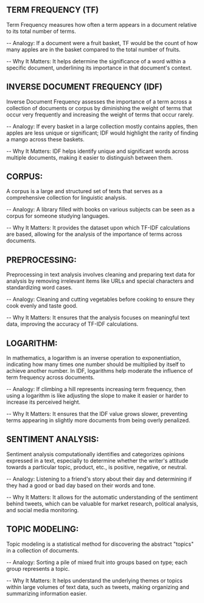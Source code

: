 ## TERM FREQUENCY (TF)

Term Frequency measures how often a term appears in a document relative to its total number of terms. 

-- Analogy: If a document were a fruit basket, TF would be the count of how many apples are in the basket compared to the total number of fruits.

-- Why It Matters: It helps determine the significance of a word within a specific document, underlining its importance in that document's context.

## INVERSE DOCUMENT FREQUENCY (IDF)

Inverse Document Frequency assesses the importance of a term across a collection of documents or corpus by diminishing the weight of terms that occur very frequently and increasing the weight of terms that occur rarely.

-- Analogy: If every basket in a large collection mostly contains apples, then apples are less unique or significant; IDF would highlight the rarity of finding a mango across these baskets.

-- Why It Matters: IDF helps identify unique and significant words across multiple documents, making it easier to distinguish between them.

## CORPUS: 

A corpus is a large and structured set of texts that serves as a comprehensive collection for linguistic analysis.

-- Analogy: A library filled with books on various subjects can be seen as a corpus for someone studying languages.

-- Why It Matters: It provides the dataset upon which TF-IDF calculations are based, allowing for the analysis of the importance of terms across documents.

## PREPROCESSING: 

Preprocessing in text analysis involves cleaning and preparing text data for analysis by removing irrelevant items like URLs and special characters and standardizing word cases.

-- Analogy: Cleaning and cutting vegetables before cooking to ensure they cook evenly and taste good.

-- Why It Matters: It ensures that the analysis focuses on meaningful text data, improving the accuracy of TF-IDF calculations.

## LOGARITHM: 

In mathematics, a logarithm is an inverse operation to exponentiation, indicating how many times one number should be multiplied by itself to achieve another number. In IDF, logarithms help moderate the influence of term frequency across documents.

-- Analogy: If climbing a hill represents increasing term frequency, then using a logarithm is like adjusting the slope to make it easier or harder to increase its perceived height.

-- Why It Matters: It ensures that the IDF value grows slower, preventing terms appearing in slightly more documents from being overly penalized.

## SENTIMENT ANALYSIS: 

Sentiment analysis computationally identifies and categorizes opinions expressed in a text, especially to determine whether the writer's attitude towards a particular topic, product, etc., is positive, negative, or neutral.

-- Analogy: Listening to a friend's story about their day and determining if they had a good or bad day based on their words and tone.

-- Why It Matters: It allows for the automatic understanding of the sentiment behind tweets, which can be valuable for market research, political analysis, and social media monitoring.

## TOPIC MODELING: 

Topic modeling is a statistical method for discovering the abstract "topics" in a collection of documents.

-- Analogy: Sorting a pile of mixed fruit into groups based on type; each group represents a topic.

-- Why It Matters: It helps understand the underlying themes or topics within large volumes of text data, such as tweets, making organizing and summarizing information easier.
